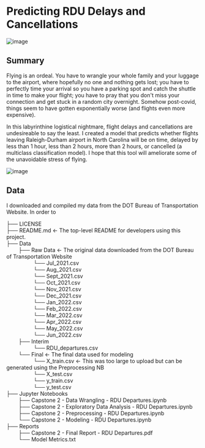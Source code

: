 # Predicting RDU Delays and Cancellations

![image](https://user-images.githubusercontent.com/81717153/197347112-4ad1d3e0-5c47-4fca-8430-2e96f14ac547.png)

## Summary
Flying is an ordeal. You have to wrangle your whole family and your luggage to the airport, where hopefully no one and nothing gets lost; you have to perfectly time your arrival so you have a parking spot and catch the shuttle in time to make your flight; you have to pray that you don't miss your connection and get stuck in a random city overnight. Somehow post-covid, things seem to have gotten exponentially worse (and flights even more expensive).

In this labyrinthine logistical nightmare, flight delays and cancellations are undesireable to say the least. I created a model that predicts whether flights leaving Raleigh-Durham airport in North Carolina will be on time, delayed by less than 1 hour, less than 2 hours, more than 2 hours, or cancelled (a multiclass classification model). I hope that this tool will ameliorate some of the unavoidable stress of flying.

![image](https://github.com/liyueling13/Predicting-RDU-Delays-and-Cancellations/assets/81717153/6a51d029-9588-44fc-8905-f8e1a0538d4c)


## Data

I downloaded and compiled my data from the DOT Bureau of Transportation Website. In order to 

├── LICENSE<br/>
├── README.md <- The top-level README for developers using this project.<br/>
├── Data<br/>
&nbsp; &nbsp; &nbsp; &nbsp; ├── Raw Data  <- The original data downloaded from the DOT Bureau of Transportation Website<br/>
&nbsp; &nbsp; &nbsp; &nbsp; &nbsp; &nbsp; &nbsp; &nbsp; &nbsp;   └── Jul_2021.csv<br/>
&nbsp; &nbsp; &nbsp; &nbsp; &nbsp; &nbsp; &nbsp; &nbsp; &nbsp;   └── Aug_2021.csv<br/>
&nbsp; &nbsp; &nbsp; &nbsp; &nbsp; &nbsp; &nbsp; &nbsp; &nbsp;   └── Sept_2021.csv<br/>
&nbsp; &nbsp; &nbsp; &nbsp; &nbsp; &nbsp; &nbsp; &nbsp; &nbsp;   └── Oct_2021.csv<br/>
&nbsp; &nbsp; &nbsp; &nbsp; &nbsp; &nbsp; &nbsp; &nbsp; &nbsp;   └── Nov_2021.csv<br/>
&nbsp; &nbsp; &nbsp; &nbsp; &nbsp; &nbsp; &nbsp; &nbsp; &nbsp;   └── Dec_2021.csv<br/>
&nbsp; &nbsp; &nbsp; &nbsp; &nbsp; &nbsp; &nbsp; &nbsp; &nbsp;   └── Jan_2022.csv<br/>
&nbsp; &nbsp; &nbsp; &nbsp; &nbsp; &nbsp; &nbsp; &nbsp; &nbsp;   └── Feb_2022.csv<br/>
&nbsp; &nbsp; &nbsp; &nbsp; &nbsp; &nbsp; &nbsp; &nbsp; &nbsp;   └── Mar_2022.csv<br/>
&nbsp; &nbsp; &nbsp; &nbsp; &nbsp; &nbsp; &nbsp; &nbsp; &nbsp;   └── Apr_2022.csv<br/>
&nbsp; &nbsp; &nbsp; &nbsp; &nbsp; &nbsp; &nbsp; &nbsp; &nbsp;   └── May_2022.csv<br/>
&nbsp; &nbsp; &nbsp; &nbsp; &nbsp; &nbsp; &nbsp; &nbsp; &nbsp;   └── Jun_2022.csv<br/>
&nbsp; &nbsp; &nbsp; &nbsp; ├── Interim<br/>
&nbsp; &nbsp; &nbsp; &nbsp; &nbsp; &nbsp; &nbsp; &nbsp; &nbsp;   └── RDU_departures.csv<br/>
&nbsp; &nbsp; &nbsp; &nbsp; └── Final <- The final data used for modeling<br/>
&nbsp; &nbsp; &nbsp; &nbsp; &nbsp; &nbsp; &nbsp; &nbsp; &nbsp;   └── X_train.csv  <- This was too large to upload but can be generated using the Preprocessing NB<br/>
&nbsp; &nbsp; &nbsp; &nbsp; &nbsp; &nbsp; &nbsp; &nbsp; &nbsp;   └── X_test.csv<br/>
&nbsp; &nbsp; &nbsp; &nbsp; &nbsp; &nbsp; &nbsp; &nbsp; &nbsp;   └── y_train.csv<br/>
&nbsp; &nbsp; &nbsp; &nbsp; &nbsp; &nbsp; &nbsp; &nbsp; &nbsp;   └── y_test.csv<br/>
├── Jupyter Notebooks<br/>
&nbsp; &nbsp; &nbsp; &nbsp; ├── Capstone 2 - Data Wrangling - RDU Departures.ipynb<br/>
&nbsp; &nbsp; &nbsp; &nbsp; ├── Capstone 2 - Exploratory Data Analysis - RDU Departures.ipynb<br/>
&nbsp; &nbsp; &nbsp; &nbsp; ├── Capstone 2 - Preprocessing - RDU Departures.ipynb<br/>
&nbsp; &nbsp; &nbsp; &nbsp; └── Capstone 2 - Modeling - RDU Departures.ipynb<br/>
├── Reports<br/>
&nbsp; &nbsp; &nbsp; &nbsp; ├── Capstone 2 - Final Report - RDU Departures.pdf<br/>
&nbsp; &nbsp; &nbsp; &nbsp; └── Model Metrics.txt<br/>
